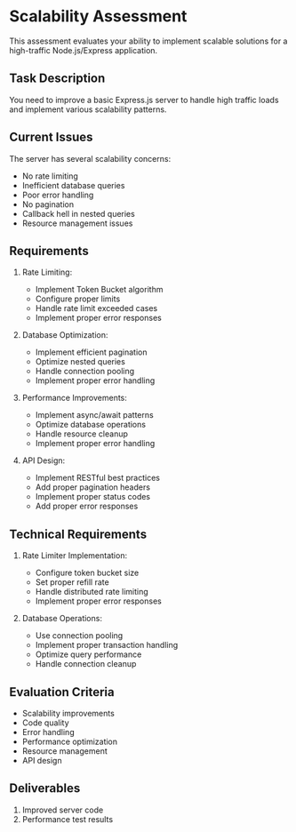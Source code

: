 # Scalability Assessment

This assessment evaluates your ability to implement scalable solutions for a high-traffic Node.js/Express application.

## Task Description

You need to improve a basic Express.js server to handle high traffic loads and implement various scalability patterns.

## Current Issues

The server has several scalability concerns:
- No rate limiting
- Inefficient database queries
- Poor error handling
- No pagination
- Callback hell in nested queries
- Resource management issues

## Requirements

1. Rate Limiting:
   - Implement Token Bucket algorithm
   - Configure proper limits
   - Handle rate limit exceeded cases
   - Implement proper error responses

2. Database Optimization:
   - Implement efficient pagination
   - Optimize nested queries
   - Handle connection pooling
   - Implement proper error handling

3. Performance Improvements:
   - Implement async/await patterns
   - Optimize database operations
   - Handle resource cleanup
   - Implement proper error handling

4. API Design:
   - Implement RESTful best practices
   - Add proper pagination headers
   - Implement proper status codes
   - Add proper error responses

## Technical Requirements

1. Rate Limiter Implementation:
   - Configure token bucket size
   - Set proper refill rate
   - Handle distributed rate limiting
   - Implement proper error responses

2. Database Operations:
   - Use connection pooling
   - Implement proper transaction handling
   - Optimize query performance
   - Handle connection cleanup

## Evaluation Criteria

- Scalability improvements
- Code quality
- Error handling
- Performance optimization
- Resource management
- API design

## Deliverables

1. Improved server code
2. Performance test results